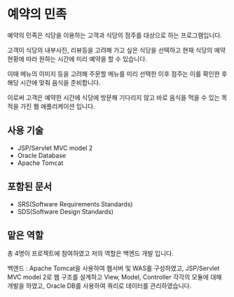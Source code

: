 # 예약의 민족

예약의 민족은 식당을 이용하는 고객과 식당의 점주를 대상으로 하는 프로그램입니다. 

고객이 식당의 내부사진, 리뷰등을 고려해 가고 싶은 식당을 선택하고 현재 식당의 예약현황에 따라 원하는 시간에 미리 예약을 할 수 있습니다.

이때 메뉴의 이미지 등을 고려해  주문할 메뉴를 미리 선택한 이후 점주는 이를 확인한 후 해당 시간에 맞춰 음식을 준비합니다.

이로써 고객은 예약한 시간에 식당에 방문해 기다리지 않고 바로 음식을 먹을 수 있는 목적을 가진 웹 애플리케이션 입니다. 

## 사용 기술

  - JSP/Servlet MVC model 2
  - Oracle Database
  - Apache Tomcat
## 포함된 문서

  - SRS(Software Requirements Standards)
  - SDS(Software Design Standards)
## 맡은 역할

총 4명이 프로젝트에 참여하였고 저의 역할은 백엔드 개발 입니다.

백엔드 : Apache Tomcat을 사용하여 웹서버 및 WAS를 구성하였고, JSP/Servlet MVC model 2로 웹 구조를 설계하고 View, Model, Controller 각각의 모듈에 대해 개발을 하였고, Oracle DB를 사용하여 쿼리로 데이터를 관리하였습니다.
